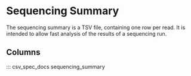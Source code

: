 Sequencing Summary
==================

The sequencing summary is a TSV file, containing one row per read. It is intended to allow fast analysis of the results of a sequencing run.

Columns
-------

::: csv_spec_docs sequencing_summary
